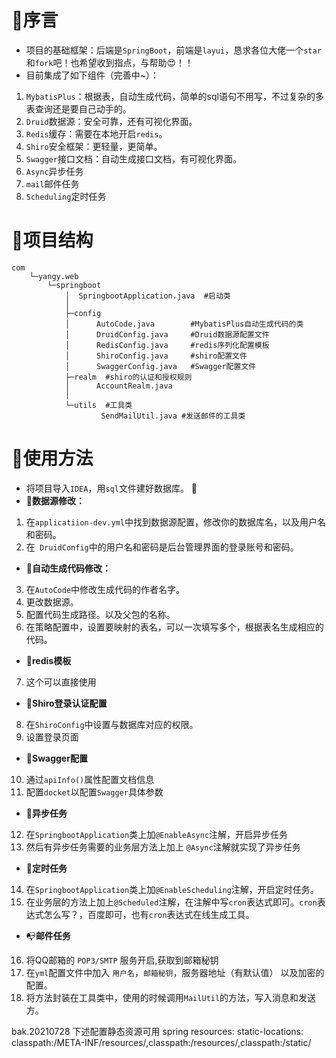 # :floppy_disk:序言
- 项目的基础框架：后端是`SpringBoot`，前端是`layui`，恳求各位大佬一个`star`和`fork`吧！也希望收到指点，与帮助:heart_eyes:！！
- 目前集成了如下组件（完善中~）：
1. `MybatisPlus`：根据表，自动生成代码，简单的sql语句不用写，不过复杂的多表查询还是要自己动手的。
1. `Druid`数据源：安全可靠，还有可视化界面。
2. `Redis`缓存：需要在本地开启`redis`。
3. `Shiro`安全框架：更轻量，更简单。
4. `Swagger`接口文档：自动生成接口文档，有可视化界面。
5. `Async`异步任务
6. `mail`邮件任务
7. `Scheduling`定时任务


# :bookmark_tabs:项目结构

```
com
    └─yangy.web
        └─springboot
            │  SpringbootApplication.java  #启动类
            │
            ├─config
            │      AutoCode.java        #MybatisPlus自动生成代码的类
            │      DruidConfig.java     #Druid数据源配置文件
            │      RedisConfig.java     #redis序列化配置模板
            │      ShiroConfig.java     #shiro配置文件
            │      SwaggerConfig.java   #Swagger配置文件
            ├─realm  #shiro的认证和授权规则
            │      AccountRealm.java          
            │
            └─utils  #工具类
                    SendMailUtil.java #发送邮件的工具类
```

# :notebook_with_decorative_cover:使用方法
- 将项目导入`IDEA`，用`sql`文件建好数据库。 	:gift_heart:
-  :christmas_tree:**数据源修改：** 
1. 在`applicatiion-dev.yml`中找到数据源配置，修改你的数据库名，以及用户名和密码。
2. 在` DruidConfig`中的用户名和密码是后台管理界面的登录账号和密码。
-  :fax:**自动生成代码修改：**
3. 在`AutoCode`中修改生成代码的作者名字。
4. 更改数据源。
5. 配置代码生成路径。以及父包的名称。
6. 在策略配置中，设置要映射的表名，可以一次填写多个，根据表名生成相应的代码。
- :scroll:**redis模板**
7. 这个可以直接使用
- :bookmark_tabs:**Shiro登录认证配置**
8. 在`ShiroConfig`中设置与数据库对应的权限。
9. 设置登录页面 
- :horse_racing:**Swagger配置**
10. 通过`apiInfo()`属性配置文档信息
11. 配置`docket`以配置`Swagger`具体参数

- :birthday:**异步任务**
12. 在`SpringbootApplication`类上加`@EnableAsync`注解，开启异步任务
13. 然后有异步任务需要的业务层方法上加上 `@Async`注解就实现了异步任务

- :shaved_ice:**定时任务**
14.  在`SpringbootApplication`类上加`@EnableScheduling`注解，开启定时任务。
15. 在业务层的方法上加上`@Scheduled`注解，在注解中写`cron`表达式即可。`cron`表达式怎么写？，百度即可，也有`cron`表达式在线生成工具。

- :mailbox_with_no_mail:**邮件任务**
16. 将QQ邮箱的 `POP3/SMTP` 服务开启,获取到邮箱秘钥
18. 在`yml`配置文件中加入 `用户名`，`邮箱秘钥`，服务器地址（有默认值） 以及加密的配置。
19. 将方法封装在工具类中，使用的时候调用`MailUtil`的方法，写入消息和发送方。

bak.20210728
下述配置静态资源可用
spring
    resources:
        static-locations: classpath:/META-INF/resources/,classpath:/resources/,classpath:/static/
